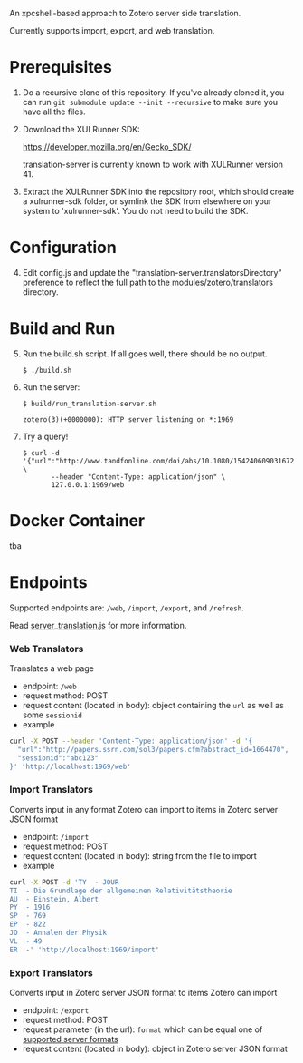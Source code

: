 An xpcshell-based approach to Zotero server side translation.

Currently supports import, export, and web translation.

Prerequisites
=============

1. Do a recursive clone of this repository. If you've already cloned it, you can run `git submodule update --init --recursive` to make sure you have all the files.

2. Download the XULRunner SDK:

   https://developer.mozilla.org/en/Gecko_SDK/
   
   translation-server is currently known to work with XULRunner version 41.

3. Extract the XULRunner SDK into the repository root, which should create a xulrunner-sdk folder, or symlink the SDK from elsewhere on your system to 'xulrunner-sdk'. You do not need to build the SDK.


Configuration
=============

4. Edit config.js and update the "translation-server.translatorsDirectory" preference to reflect the full path to the modules/zotero/translators directory.

Build and Run
=============

5. Run the build.sh script.  If all goes well, there should be no output.

   ```
   $ ./build.sh
   ```

6. Run the server:

   ```
   $ build/run_translation-server.sh 

   zotero(3)(+0000000): HTTP server listening on *:1969
   ```

7. Try a query!

   ```
   $ curl -d '{"url":"http://www.tandfonline.com/doi/abs/10.1080/15424060903167229","sessionid":"abc123"}' \
          --header "Content-Type: application/json" \
          127.0.0.1:1969/web
   ```

Docker Container
================
tba


Endpoints
=========

Supported endpoints are: `/web`, `/import`, `/export`, and `/refresh`.

Read [server_translation.js](./src/server_translation.js) for more information.

### Web Translators

Translates a web page

* endpoint: `/web`
* request method: POST
* request content (located in body): object containing the `url` as well as some `sessionid`
* example
```bash
curl -X POST --header 'Content-Type: application/json' -d '{
  "url":"http://papers.ssrn.com/sol3/papers.cfm?abstract_id=1664470",
  "sessionid":"abc123"
}' 'http://localhost:1969/web'
```

### Import Translators

Converts input in any format Zotero can import to items in Zotero server JSON format

* endpoint: `/import`
* request method: POST
* request content (located in body): string from the file to import
* example
```bash
curl -X POST -d 'TY  - JOUR
TI  - Die Grundlage der allgemeinen Relativitätstheorie
AU  - Einstein, Albert
PY  - 1916
SP  - 769
EP  - 822
JO  - Annalen der Physik
VL  - 49
ER  -' 'http://localhost:1969/import'
```

### Export Translators

Converts input in Zotero server JSON format to items Zotero can import

* endpoint: `/export`
* request method: POST
* request parameter (in the url): `format` which can be equal one of [supported server formats](https://github.com/zotero/translation-server/blob/master/src/server_translation.js#L31-43)
* request content (located in body): object in Zotero server JSON format

